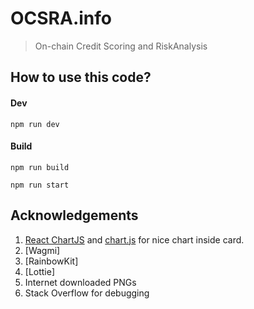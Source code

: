 # OCSRA.info



> On-chain Credit Scoring and RiskAnalysis


## How to use this code?

#### Dev

`
npm run dev
`

#### Build

`
npm run build
`

`
npm run start
`


## Acknowledgements

1. [React ChartJS](https://github.com/reactchartjs/react-chartjs-2) and [chart.js](https://github.com/chartjs/Chart.js) for nice chart inside card.
2. [Wagmi]
3. [RainbowKit]
4. [Lottie]
5. Internet downloaded PNGs
6. Stack Overflow for debugging
